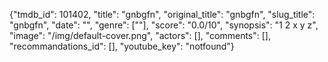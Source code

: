 {"tmdb_id": 101402, "title": "gnbgfn", "original_title": "gnbgfn", "slug_title": "gnbgfn", "date": "", "genre": [""], "score": "0.0/10", "synopsis": "1  2  x  y  z", "image": "/img/default-cover.png", "actors": [], "comments": [], "recommandations_id": [], "youtube_key": "notfound"}